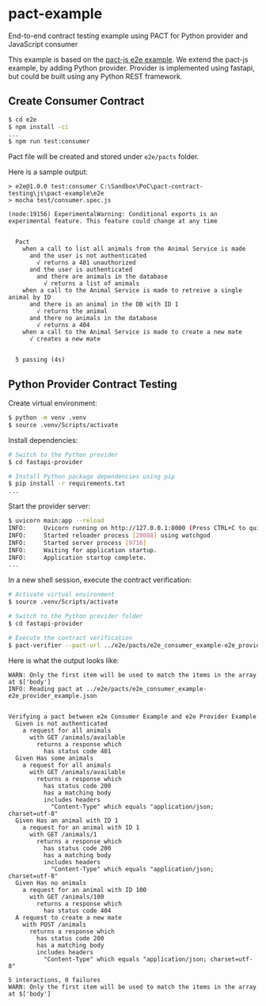 # pact-example
End-to-end contract testing example using PACT for Python provider and JavaScript consumer

This example is based on the [pact-js e2e example](https://github.com/pact-foundation/pact-js/tree/master/examples/e2e). We extend the pact-js example, by adding Python provider. Provider is implemented using fastapi, but could be built using any Python REST framework.

## Create Consumer Contract

```bash
$ cd e2e
$ npm install -ci
...
$ npm run test:consumer
```

Pact file will be created and stored under `e2e/pacts` folder.

Here is a sample output:

```
> e2e@1.0.0 test:consumer C:\Sandbox\PoC\pact-contract-testing\js\pact-example\e2e
> mocha test/consumer.spec.js

(node:19156) ExperimentalWarning: Conditional exports is an experimental feature. This feature could change at any time


  Pact
    when a call to list all animals from the Animal Service is made
      and the user is not authenticated
        √ returns a 401 unauthorized
      and the user is authenticated
        and there are animals in the database
          √ returns a list of animals
    when a call to the Animal Service is made to retreive a single animal by ID
      and there is an animal in the DB with ID 1
        √ returns the animal
      and there no animals in the database
        √ returns a 404
    when a call to the Animal Service is made to create a new mate
      √ creates a new mate


  5 passing (4s)
```



## Python Provider Contract Testing

Create virtual environment:

```bash
$ python -m venv .venv
$ source .venv/Scripts/activate
```

Install dependencies:

```bash
# Switch to the Python provider
$ cd fastapi-provider

# Install Python package dependencies using pip
$ pip install -r requirements.txt
...
```

Start the provider server:

```bash
$ uvicorn main:app --reload
INFO:     Uvicorn running on http://127.0.0.1:8000 (Press CTRL+C to quit)
INFO:     Started reloader process [28088] using watchgod
INFO:     Started server process [9716]
INFO:     Waiting for application startup.
INFO:     Application startup complete.
...
```

In a new shell session, execute the contract verification:

```bash
# Activate virtual environment
$ source .venv/Scripts/activate

# Switch to the Python provider folder
$ cd fastapi-provider

# Execute the contract verification
$ pact-verifier --pact-url ../e2e/pacts/e2e_consumer_example-e2e_provider_example.json --provider-base-url=http://localhost:8000 --provider-states-setup-url http://127.0.0.1:8000/fixture
```

Here is what the output looks like:

```
WARN: Only the first item will be used to match the items in the array at $['body']
INFO: Reading pact at ../e2e/pacts/e2e_consumer_example-e2e_provider_example.json


Verifying a pact between e2e Consumer Example and e2e Provider Example
  Given is not authenticated
    a request for all animals
      with GET /animals/available
        returns a response which
          has status code 401
  Given Has some animals
    a request for all animals
      with GET /animals/available
        returns a response which
          has status code 200
          has a matching body
          includes headers
            "Content-Type" which equals "application/json; charset=utf-8"
  Given Has an animal with ID 1
    a request for an animal with ID 1
      with GET /animals/1
        returns a response which
          has status code 200
          has a matching body
          includes headers
            "Content-Type" which equals "application/json; charset=utf-8"
  Given Has no animals
    a request for an animal with ID 100
      with GET /animals/100
        returns a response which
          has status code 404
  A request to create a new mate
    with POST /animals
      returns a response which
        has status code 200
        has a matching body
        includes headers
          "Content-Type" which equals "application/json; charset=utf-8"

5 interactions, 0 failures
WARN: Only the first item will be used to match the items in the array at $['body']
```

